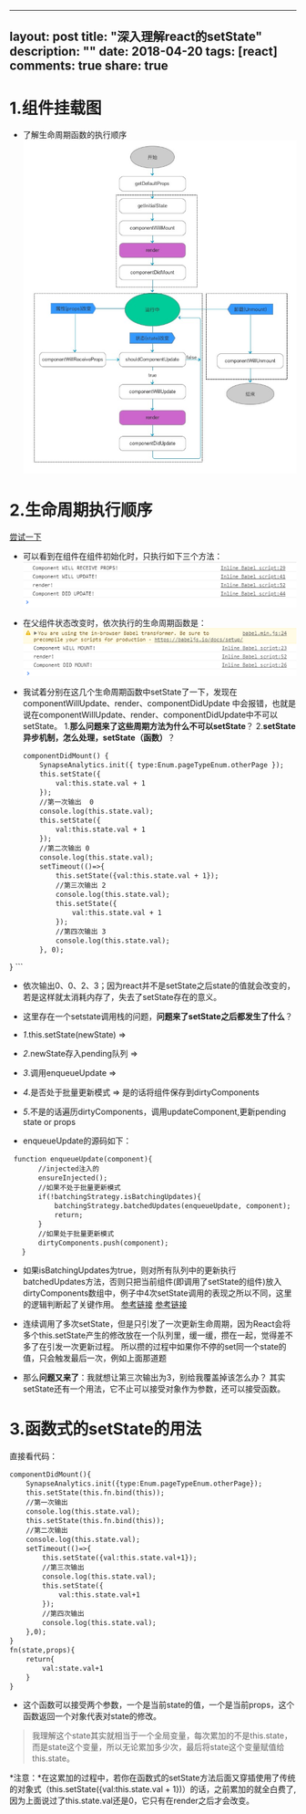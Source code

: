  

---
layout: post
title: "深入理解react的setState"
description: ""
date: 2018-04-20
tags: [react]
comments: true
share: true
---


# **1.组件挂载图**
- 了解生命周期函数的执行顺序
![图片描述][1]
# **2.生命周期执行顺序**
[尝试一下](http://www.runoob.com/try/try.php?filename=try_react_life_cycle2)

- 可以看到在组件在组件初始化时，只执行如下三个方法：
![图片描述][2]
- 在父组件状态改变时，依次执行的生命周期函数是：
![图片描述][3]
 
- 我试着分别在这几个生命周期函数中setState了一下，发现在componentWillUpdate、render、componentDidUpdate 中会报错，也就是说在componentWillUpdate、render、componentDidUpdate中不可以setState。
1.**那么问题来了这些周期方法为什么不可以setState**？
2.**setState异步机制，怎么处理，setState（函数）**？

    ```
    componentDidMount() {
        SynapseAnalytics.init({ type:Enum.pageTypeEnum.otherPage });
        this.setState({
            val:this.state.val + 1
        });
        //第一次输出  0
        console.log(this.state.val);
        this.setState({
            val:this.state.val + 1
        });
        //第二次输出 0
        console.log(this.state.val);
        setTimeout(()=>{
            this.setState({val:this.state.val + 1});
            //第三次输出 2
            console.log(this.state.val);
            this.setState({
                val:this.state.val + 1
            });
            //第四次输出 3
            console.log(this.state.val);
        }, 0);
} 
    ```

- 依次输出0、0、2、3；因为react并不是setState之后state的值就会改变的，若是这样就太消耗内存了，失去了setState存在的意义。
- 这里存在一个setstate调用栈的问题，**问题来了setState之后都发生了什么**？
 
- *1*.this.setState(newState) =>
- *2*.newState存入pending队列 =>
- *3*.调用enqueueUpdate =>
- *4*.是否处于批量更新模式 => 是的话将组件保存到dirtyComponents
- *5*.不是的话遍历dirtyComponents，调用updateComponent,更新pending state or props
 
- enqueueUpdate的源码如下：
 
```
﻿ function enqueueUpdate(component){
       //injected注入的
       ensureInjected();
       //如果不处于批量更新模式
       if(!batchingStrategy.isBatchingUpdates){
           batchingStrategy.batchedUpdates(enqueueUpdate, component);
           return;
       }
       //如果处于批量更新模式
       dirtyComponents.push(component);
   } 
```

- 如果isBatchingUpdates为true，则对所有队列中的更新执行batchedUpdates方法，否则只把当前组件(即调用了setState的组件)放入dirtyComponents数组中，例子中4次setState调用的表现之所以不同，这里的逻辑判断起了关键作用。
[参考链接](https://www.cnblogs.com/danceonbeat/p/6993674.html)
[参考链接](https://blog.csdn.net/sysuzhyupeng/article/details/63250741)
- 连续调用了多次setState，但是只引发了一次更新生命周期，因为React会将多个this.setState产生的修改放在一个队列里，缓一缓，攒在一起，觉得差不多了在引发一次更新过程。
所以攒的过程中如果你不停的set同一个state的值，只会触发最后一次，例如上面那道题

 
- 那么**问题又来了**：我就想让第三次输出为3，别给我覆盖掉该怎么办？
其实setState还有一个用法，它不止可以接受对象作为参数，还可以接受函数。
# **3.函数式的setState的用法**
直接看代码：
 

```
componentDidMount(){
    SynapseAnalytics.init({type:Enum.pageTypeEnum.otherPage});
    this.setState(this.fn.bind(this));
    //第一次输出
    console.log(this.state.val);
    this.setState(this.fn.bind(this));
    //第二次输出
    console.log(this.state.val);
    setTimeout(()=>{
        this.setState({val:this.state.val+1});
        //第三次输出
        console.log(this.state.val);
        this.setState({
            val:this.state.val+1
        });
        //第四次输出
        console.log(this.state.val);
    },0);
}
fn(state,props){
    return{
        val:state.val+1
    }
}
```
 
- 这个函数可以接受两个参数，一个是当前state的值，一个是当前props，这个函数返回一个对象代表对state的修改。

> 我理解这个state其实就相当于一个全局变量，每次累加的不是this.state，而是state这个变量，所以无论累加多少次，最后将state这个变量赋值给this.state。

*注意：*在这累加的过程中，若你在函数式的setState方法后面又穿插使用了传统的对象式（this.setState({val:this.state.val + 1})）的话，之前累加的就全白费了,因为上面说过了this.state.val还是0，它只有在render之后才会改变。

 


  [1]: /images/20180420/1.jpg
  [2]: /images/20180420/2.png
  [3]: /images/20180420/3.png